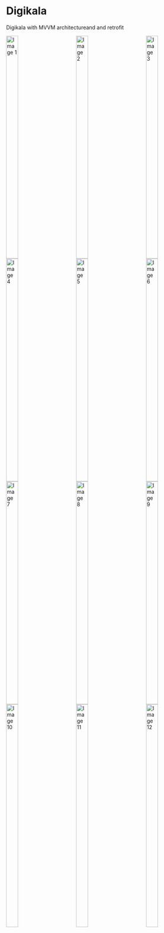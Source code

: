 # Digikala
Digikala with MVVM architectureand and retrofit

<div style="display: flex; justify-content: space-between;">
  <img src="https://ns20.ir/Mvvm/digikala1.png" alt="Image 1" style="width: 25%; height: 600px;" />
  <img src="https://ns20.ir/Mvvm/digikala2.png" alt="Image 2" style="width: 25%; height: 600px;" />
  <img src="https://ns20.ir/Mvvm/digikala3.png" alt="Image 3" style="width: 25%; height: 600px;" />
</div>
<div style="display: flex; justify-content: space-between;">
  <img src="https://ns20.ir/Mvvm/digikala4.png" alt="Image 4" style="width: 25%; height: 600px;" />
  <img src="https://ns20.ir/Mvvm/digikala5.png" alt="Image 5" style="width: 25%; height: 600px;" />
  <img src="https://ns20.ir/Mvvm/digikala6.png" alt="Image 6" style="width: 25%; height: 600px;" />
</div>
<div style="display: flex; justify-content: space-between;">
  <img src="https://ns20.ir/Mvvm/digikala7.png" alt="Image 7" style="width: 25%; height: 600px;" />
  <img src="https://ns20.ir/Mvvm/digikala8.png" alt="Image 8" style="width: 25%; height: 600px;" />
  <img src="https://ns20.ir/Mvvm/digikala9.png" alt="Image 9" style="width: 25%; height: 600px;" />
</div>
<div style="display: flex; justify-content: space-between;">
  <img src="https://ns20.ir/Mvvm/digikala10.png" alt="Image 10" style="width: 25%; height: 600px;" />
  <img src="https://ns20.ir/Mvvm/digikala11.png" alt="Image 11" style="width: 25%; height: 600px;" />
  <img src="https://ns20.ir/Mvvm/digikala12.png" alt="Image 12" style="width: 25%; height: 600px;" />
</div>
